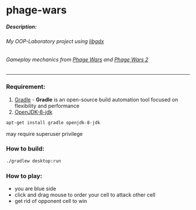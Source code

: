 # phage-wars

##### Description:
###### My OOP-Laboratory project using [libgdx](https://libgdx.badlogicgames.com)

###### Gameplay mechanics from [Phage Wars](https://armorgames.com/play/2675/phage-wars) and [Phage Wars 2](https://armorgames.com/play/4013/phage-wars-2)

___

### Requirement:
1. [Gradle](https://gradle.org/) - __Gradle__ is an open-source build automation tool focused on flexibility and performance
2. [OpenJDK-8-jdk](https://openjdk.java.net/)
```bash
apt-get install gradle openjdk-8-jdk
```
may require superuser privilege

### How to build:
```bash
./gradlew desktop:run
```

### How to play:
* you are blue side
* click and drag mouse to order your cell to attack other cell
* get rid of opponent cell to win
